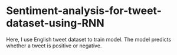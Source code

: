 # Sentiment-analysis-for-tweet-dataset-using-RNN
Here, I use English tweet dataset to train model. The model predicts whether a tweet is positive or negative. 
